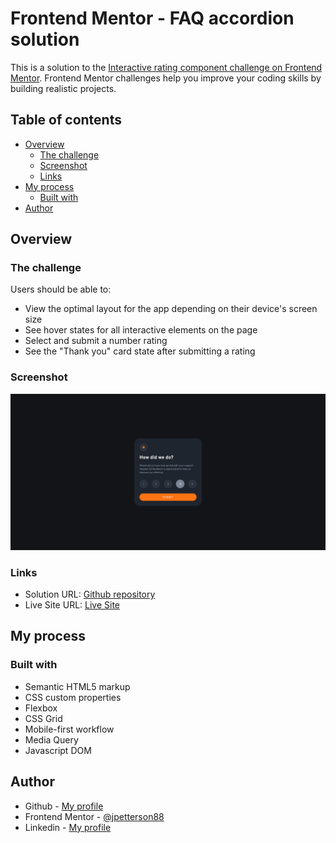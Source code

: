 # Frontend Mentor - FAQ accordion solution

This is a solution to the [Interactive rating component challenge on Frontend Mentor](https://www.frontendmentor.io/challenges/interactive-rating-component-koxpeBUmI). Frontend Mentor challenges help you improve your coding skills by building realistic projects. 

## Table of contents

- [Overview](#overview)
  - [The challenge](#the-challenge)
  - [Screenshot](#screenshot)
  - [Links](#links)
- [My process](#my-process)
  - [Built with](#built-with)
- [Author](#author)

## Overview

### The challenge

Users should be able to:

- View the optimal layout for the app depending on their device's screen size
- See hover states for all interactive elements on the page
- Select and submit a number rating
- See the "Thank you" card state after submitting a rating

### Screenshot

![](./Interactive%20rating%20component.png)

### Links

- Solution URL: [Github repository](https://github.com/jpetterson88/frontendMentor/tree/main/interactive-rating-component-main)
- Live Site URL: [Live Site](https://jpetterson88.github.io/frontendMentor/interactive-rating-component-main/index.html)

## My process

### Built with

- Semantic HTML5 markup
- CSS custom properties
- Flexbox
- CSS Grid
- Mobile-first workflow
- Media Query
- Javascript DOM

## Author

- Github - [My profile](https://github.com/jpetterson88)
- Frontend Mentor - [@jpetterson88](https://www.frontendmentor.io/profile/jpetterson88)
- Linkedin - [My profile](https://www.linkedin.com/in/johnpeterson88/)
